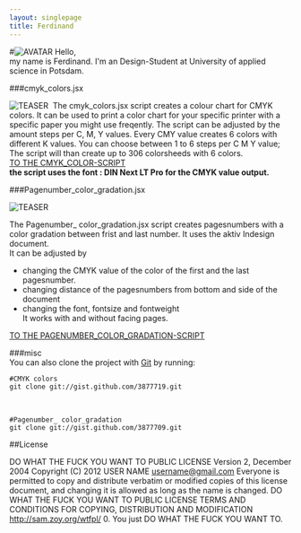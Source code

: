 ```yaml
---
layout: singlepage
title: Ferdinand
---
```

#![AVATAR](https://raw.github.com/fabiantheblind/auto-typo-adbe-id/master/FerdinandP/ferdinandp.png) Hello,  
my name is Ferdinand. I'm an Design-Student at University of applied science in Potsdam.

###cmyk_colors.jsx  
 
![TEASER](https://raw.github.com/fabiantheblind/auto-typo-adbe-id/master/FerdinandP/cmyk_colors_teaser.png) 
The cmyk_colors.jsx script creates a colour chart for CMYK colors. It can be used to print a color chart for your specific printer with a specific paper you might use freqently. The script can be adjusted by the amount steps per C, M, Y values. Every CMY value creates 6 colors with different K values. You can choose between 1 to 6 steps per C M Y value;  
The script will than create up to 306 colorsheeds with 6 colors.  
[TO THE CMYK_COLOR-SCRIPT](https://raw.github.com/fabiantheblind/auto-typo-adbe-id/master/FerdinandP/cmyk_colors.jsx)  
**the script uses the font :  DIN Next LT Pro for the CMYK value output.**  


###Pagenumber_color_gradation.jsx  

![TEASER](https://raw.github.com/fabiantheblind/auto-typo-adbe-id/master/FerdinandP/pagenumber_color_gradation_teaser.png)   

The Pagenumber_ color_gradation.jsx script creates pagesnumbers with a color gradation between frist and last number. It uses the aktiv Indesign document.  
It can be adjusted by  
- changing the CMYK value of the color of the first and the last pagesnumber.  
- changing distance of the pagesnumbers from bottom and side of the document  
- changing the font, fontsize and fontweight  
It works with and without facing pages.  

[TO THE PAGENUMBER_COLOR_GRADATION-SCRIPT](https://raw.github.com/fabiantheblind/auto-typo-adbe-id/master/FerdinandP/pagenumber_color_gradation.jsx)

###misc  
You can also clone the project with [Git](http://git-scm.com) by running:  

    #CMYK colors  
    git clone git://gist.github.com/3877719.git  

<br>  

    #Pagenumber_ color_gradation  
    git clone git://gist.github.com/3877709.git  


##License  

DO WHAT THE FUCK YOU WANT TO PUBLIC LICENSE Version 2, December 2004
Copyright (C) 2012 USER NAME username@gmail.com Everyone is permitted to copy and distribute verbatim or modified copies of this license document, and changing it is allowed as long as the name is changed.
DO WHAT THE FUCK YOU WANT TO PUBLIC LICENSE TERMS AND CONDITIONS FOR COPYING, DISTRIBUTION AND MODIFICATION http://sam.zoy.org/wtfpl/
0. You just DO WHAT THE FUCK YOU WANT TO.
